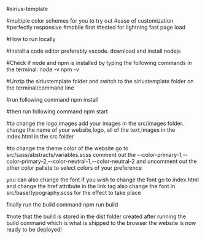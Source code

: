 #sirius-template

#multiple color schemes for you to try out
#ease of customization 
#perfectly responsive
#mobile first
#tested for lightning fast page load

#How to run locally

#Install a code editor preferably vscode.
download and install nodejs

#Check if node and npm is installed by typing the following commands in the terminal: 
node -v
npm -v

#Unzip the siriustemplate folder and switch to the siriustemplate folder on the terminal/command line 

#run following command
npm install

#then run following command
npm start

#to change the logo,images add your images in the src/images folder.
change the name of your website,logo, all of the text,images in the index.html in the src folder

#to change the theme color of the website go to src/sass/abstracts/variables.scss 
comment out the --color-primary-1,--color-primary-2,--color-neutral-1,--color-neutral-2 and 
uncomment out the other color pallete to select colors of your preference

you  can also change the font if you wish
to change the font go to index.html and change the href attribute in the link tag
also change the font in src/base/typography.scss for the effect to take place

finally run the build command
npm run build

#note that the build is stored in the dist folder created after running the build command which is what is shipped to the browser
the website is now ready to be deployed!
